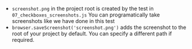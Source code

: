 - `screenshot.png` in the project root is created by the test in `07_checkboxes_screenshots.js`
  You can programatically take screenshots like we have done in this test
- `browser.saveScreenshot('screenshot.png')` adds the screenshot to the root of your project by default. You can specify a different path if required.
